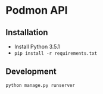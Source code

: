 # Podmon API

## Installation
- Install Python 3.5.1
- `pip install -r requirements.txt`

## Development
`python manage.py runserver`
